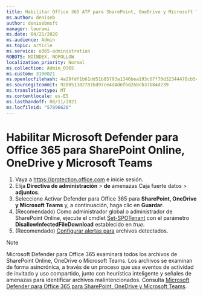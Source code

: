 ```yaml
---
title: Habilitar Office 365 ATP para SharePoint, OneDrive y Microsoft Teams
ms.author: deniseb
author: denisebmsft
manager: laurawi
ms.date: 04/21/2020
ms.audience: Admin
ms.topic: article
ms.service: o365-administration
ROBOTS: NOINDEX, NOFOLLOW
localization_priority: Normal
ms.collection: Admin_O365
ms.custom: 3100021
ms.openlocfilehash: 4a29fdf1b61dd51b85793a1346bea193c67f70d32344470cb5449cf767da4a24
ms.sourcegitcommit: 920051182781bd97ce4d4d6fbd268cb37b84d239
ms.translationtype: MT
ms.contentlocale: es-ES
ms.lasthandoff: 08/11/2021
ms.locfileid: "57896620"
---
```

# <a name="enable-microsoft-defender-for-office-365-for-sharepoint-online-onedrive-and-microsoft-teams"></a>Habilitar Microsoft Defender para Office 365 para SharePoint Online, OneDrive y Microsoft Teams

1. Vaya a https://protection.office.com e inicie sesión.
2. Elija **Directiva de administración**  >  **de** amenazas Caja fuerte datos  >  **adjuntos**.
3. Seleccione Activar Defender para Office 365 para **SharePoint, OneDrive y Microsoft Teams** y, a continuación, haga clic en **Guardar**.
4. (Recomendado) Como administrador global o administrador de SharePoint Online, ejecute el cmdlet [Set-SPOTenant](https://docs.microsoft.com/powershell/module/sharepoint-online/Set-SPOTenant?view=sharepoint-ps) con el parámetro **DisallowInfectedFileDownload** establecido en *true*.
5. (Recomendado) [Configurar alertas para](https://docs.microsoft.com/microsoft-365/security/office-365-security/turn-on-atp-for-spo-odb-and-teams#set-up-alerts-for-detected-files) archivos detectados.

> [!NOTE]
> Microsoft Defender para Office 365 examinará todos los archivos de SharePoint Online, OneDrive o Microsoft Teams. Los archivos se examinan de forma asincrónica, a través de un proceso que usa eventos de actividad de invitado y uso compartido, junto con heurística inteligente y señales de amenazas para identificar archivos malintencionados. Consulta [Microsoft Defender para Office 365 para SharePoint, OneDrive y Microsoft Teams](https://docs.microsoft.com/microsoft-365/security/office-365-security/atp-for-spo-odb-and-teams).